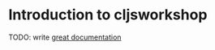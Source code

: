 # Introduction to cljsworkshop

TODO: write [great documentation](http://jacobian.org/writing/what-to-write/)
